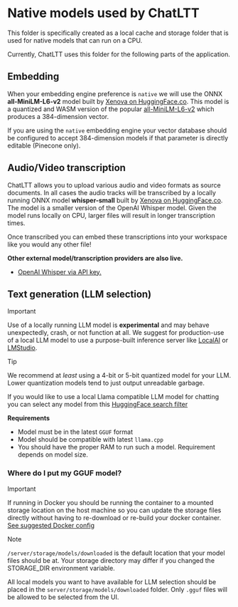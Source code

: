 # Native models used by ChatLTT

This folder is specifically created as a local cache and storage folder that is used for native models that can run on a CPU.

Currently, ChatLTT uses this folder for the following parts of the application.

## Embedding
When your embedding engine preference is `native` we will use the ONNX **all-MiniLM-L6-v2** model built by [Xenova on HuggingFace.co](https://huggingface.co/Xenova/all-MiniLM-L6-v2). This model is a quantized and WASM version of the popular [all-MiniLM-L6-v2](https://huggingface.co/sentence-transformers/all-MiniLM-L6-v2) which produces a 384-dimension vector.

If you are using the `native` embedding engine your vector database should be configured to accept 384-dimension models if that parameter is directly editable (Pinecone only).

## Audio/Video transcription
ChatLTT allows you to upload various audio and video formats as source documents. In all cases the audio tracks will be transcribed by a locally running ONNX model **whisper-small** built by [Xenova on HuggingFace.co](https://huggingface.co/Xenova/whisper-small). The model is a smaller version of the OpenAI Whisper model. Given the model runs locally on CPU, larger files will result in longer transcription times.

Once transcribed you can embed these transcriptions into your workspace like you would any other file! 

**Other external model/transcription providers are also live.**
- [OpenAI Whisper via API key.](https://openai.com/research/whisper)

## Text generation (LLM selection)
> [!IMPORTANT]
> Use of a locally running LLM model is **experimental** and may behave unexpectedly, crash, or not function at all.
> We suggest for production-use of a local LLM model to use a purpose-built inference server like [LocalAI](https://localai.io) or [LMStudio](https://lmstudio.ai).

> [!TIP]
> We recommend at _least_ using a 4-bit or 5-bit quantized model for your LLM. Lower quantization models tend to
> just output unreadable garbage.

If you would like to use a local Llama compatible LLM model for chatting you can select any model from this [HuggingFace search filter](https://huggingface.co/models?pipeline_tag=text-generation&library=gguf&other=text-generation-inference&sort=trending)

**Requirements**
- Model must be in the latest `GGUF` format
- Model should be compatible with latest `llama.cpp`
- You should have the proper RAM to run such a model. Requirement depends on model size.

### Where do I put my GGUF model?
> [!IMPORTANT]
> If running in Docker you should be running the container to a mounted storage location on the host machine so you
> can update the storage files directly without having to re-download or re-build your docker container. [See suggested Docker config](../../../README.md#recommended-usage-with-docker-easy)

> [!NOTE]
> `/server/storage/models/downloaded` is the default location that your model files should be at. 
> Your storage directory may differ if you changed the STORAGE_DIR environment variable.

All local models you want to have available for LLM selection should be placed in the `server/storage/models/downloaded` folder. Only `.gguf` files will be allowed to be selected from the UI.